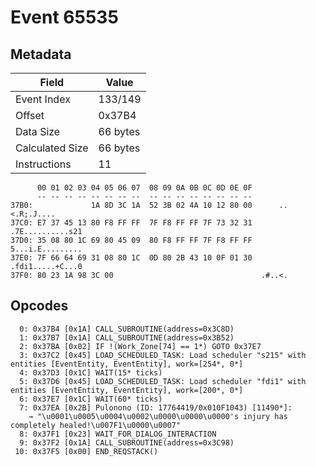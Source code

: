 # Event 65535

## Metadata

| Field           | Value    |
|-----------------|----------|
| Event Index     | 133/149  |
| Offset          | 0x37B4   |
| Data Size       | 66 bytes |
| Calculated Size | 66 bytes |
| Instructions    | 11       |

```
      00 01 02 03 04 05 06 07  08 09 0A 0B 0C 0D 0E 0F
      -- -- -- -- -- -- -- --  -- -- -- -- -- -- -- --
37B0:             1A 8D 3C 1A  52 3B 02 4A 10 12 80 00      ..<.R;.J....
37C0: E7 37 45 13 80 F8 FF FF  7F F8 FF FF 7F 73 32 31  .7E..........s21
37D0: 35 08 80 1C 69 80 45 09  80 F8 FF FF 7F F8 FF FF  5...i.E.........
37E0: 7F 66 64 69 31 08 80 1C  0D 80 2B 43 10 0F 01 30  .fdi1.....+C...0
37F0: 80 23 1A 98 3C 00                                 .#..<.          
```

## Opcodes

```
  0: 0x37B4 [0x1A] CALL_SUBROUTINE(address=0x3C8D)
  1: 0x37B7 [0x1A] CALL_SUBROUTINE(address=0x3B52)
  2: 0x37BA [0x02] IF !(Work_Zone[74] == 1*) GOTO 0x37E7
  3: 0x37C2 [0x45] LOAD_SCHEDULED_TASK: Load scheduler "s215" with entities [EventEntity, EventEntity], work=[254*, 0*]
  4: 0x37D3 [0x1C] WAIT(15* ticks)
  5: 0x37D6 [0x45] LOAD_SCHEDULED_TASK: Load scheduler "fdi1" with entities [EventEntity, EventEntity], work=[200*, 0*]
  6: 0x37E7 [0x1C] WAIT(60* ticks)
  7: 0x37EA [0x2B] Pulonono (ID: 17764419/0x010F1043) [11490*]:
    → "\u0001\u0005\u0004\u0002\u0000\u0000\u0000's injury has completely healed!\u007F1\u0000\u0007"
  8: 0x37F1 [0x23] WAIT_FOR_DIALOG_INTERACTION
  9: 0x37F2 [0x1A] CALL_SUBROUTINE(address=0x3C98)
 10: 0x37F5 [0x00] END_REQSTACK()
```
